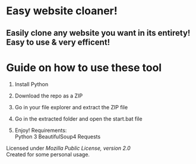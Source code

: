 # Easy website cloaner! 
   
## Easily clone any website you want in its entirety! Easy to use & very efficent! 
 
# Guide on how to use these tool  
  
1. Install Python
  
2. Download the repo as a ZIP   
 
3. Go in your file explorer and extract the ZIP file
 
4. Go in the extracted folder and open the start.bat file   
 
5. Enjoy! 
Requirements:  
    Python 3
    BeautifulSoup4
    Requests 
 
Licensed under *Mozilla Public License, version 2.0*   
Created for some personal usage.  
